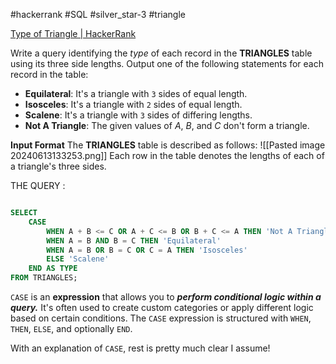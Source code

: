 #hackerrank #SQL #silver_star-3 #triangle 

[Type of Triangle | HackerRank](https://www.hackerrank.com/challenges/what-type-of-triangle/problem?isFullScreen=true)

Write a query identifying the _type_ of each record in the **TRIANGLES** table using its three side lengths. Output one of the following statements for each record in the table:

- **Equilateral**: It's a triangle with `3` sides of equal length.
- **Isosceles**: It's a triangle with `2` sides of equal length.
- **Scalene**: It's a triangle with `3` sides of differing lengths.
- **Not A Triangle**: The given values of _A_, _B_, and _C_ don't form a triangle.

**Input Format**
The **TRIANGLES** table is described as follows:
![[Pasted image 20240613133253.png]]
Each row in the table denotes the lengths of each of a triangle's three sides.

THE QUERY :
```sql

SELECT 
	CASE
	    WHEN A + B <= C OR A + C <= B OR B + C <= A THEN 'Not A Triangle'
	    WHEN A = B AND B = C THEN 'Equilateral'
	    WHEN A = B OR B = C OR C = A THEN 'Isosceles'
	    ELSE 'Scalene'
	END AS TYPE
FROM TRIANGLES;
```

`CASE` is an **expression** that allows you to ***perform conditional logic within a query.*** It's often used to create custom categories or apply different logic based on certain conditions. The `CASE` expression is structured with `WHEN`, `THEN`, `ELSE`, and optionally `END`.

With an explanation of `CASE`, rest is pretty much clear I assume!